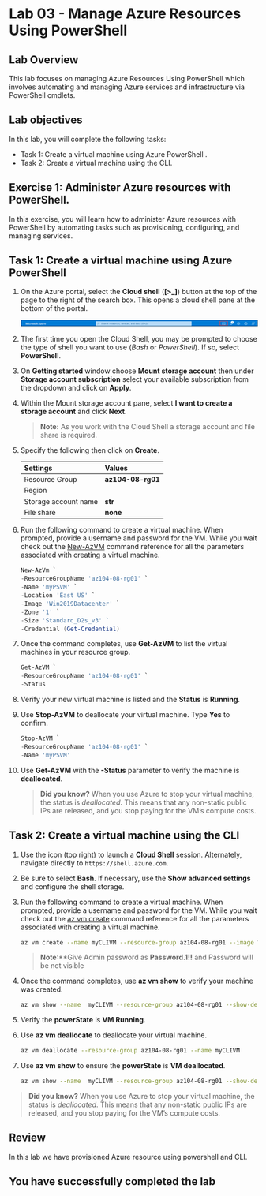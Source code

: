 # Lab 03 - Manage Azure Resources Using PowerShell

## Lab Overview

This lab focuses on managing Azure Resources Using PowerShell which involves automating and managing Azure services and infrastructure via PowerShell cmdlets.

## Lab objectives

In this lab, you will complete the following tasks:

+ Task 1: Create a virtual machine using Azure PowerShell .
+ Task 2: Create a virtual machine using the CLI.

## Exercise 1: Administer Azure resources with PowerShell.

In this exercise, you will learn how to administer Azure resources with PowerShell by automating tasks such as provisioning, configuring, and managing services.

## Task 1: Create a virtual machine using Azure PowerShell 

1. On the Azure portal, select the **Cloud shell** (**[>_]**)  button at the top of the page to the right of the search box. This opens a cloud shell pane at the bottom of the portal.

   ![image](../media/az-104i10.png)

1. The first time you open the Cloud Shell, you may be prompted to choose the type of shell you want to use (*Bash* or *PowerShell*). If so, select **PowerShell**.

1. On **Getting started** window choose **Mount storage account** then under **Storage account subscription** select your available subscription from the dropdown and click on **Apply**.

1. Within the Mount storage account pane, select **I want to create a storage account** and click **Next**. 

    >**Note:** As you work with the Cloud Shell a storage account and file share is required. 

1. Specify the following then click on **Create**.
   
    | Settings | Values |
    |  -- | -- |
    | Resource Group | **az104-08-rg01** |
    | Region         | **<inject key="Region" enableCopy="false"/>** |
    | Storage account name | **str<inject key="DeploymentID" enableCopy="false" />** |
    | File share  | **none** |

1. Run the following command to create a virtual machine. When prompted, provide a username and password for the VM. While you wait check out the [New-AzVM](https://learn.microsoft.com/powershell/module/az.compute/new-azvm?view=azps-11.1.0) command reference for all the parameters associated with creating a virtual machine.

    ```powershell
    New-AzVm `
    -ResourceGroupName 'az104-08-rg01' `
    -Name 'myPSVM' `
    -Location 'East US' `
    -Image 'Win2019Datacenter' `
    -Zone '1' `
    -Size 'Standard_D2s_v3' ` 
    -Credential (Get-Credential)
    ```

1. Once the command completes, use **Get-AzVM** to list the virtual machines in your resource group.

    ```powershell
    Get-AzVM `
    -ResourceGroupName 'az104-08-rg01' `
    -Status
    ```

1. Verify your new virtual machine is listed and the **Status** is **Running**.

1. Use **Stop-AzVM** to deallocate your virtual machine. Type **Yes** to confirm.

    ```powershell
    Stop-AzVM `
    -ResourceGroupName 'az104-08-rg01' `
    -Name 'myPSVM' 
    ```

1. Use **Get-AzVM** with the **-Status** parameter to verify the machine is **deallocated**.

    >**Did you know?** When you use Azure to stop your virtual machine, the status is *deallocated*. This means that any non-static public IPs are released, and you stop paying for the VM’s compute costs.

## Task 2: Create a virtual machine using the CLI 

1. Use the icon (top right) to launch a **Cloud Shell** session. Alternately, navigate directly to `https://shell.azure.com`.

1. Be sure to select **Bash**. If necessary, use the **Show advanced settings** and configure the shell storage.

1. Run the following command to create a virtual machine. When prompted, provide a username and password for the VM. While you wait check out the [az vm create](https://learn.microsoft.com/cli/azure/vm?view=azure-cli-latest#az-vm-create) command reference for all the parameters associated with creating a virtual machine.

    ```sh
    az vm create --name myCLIVM --resource-group az104-08-rg01 --image Win2019Datacenter --admin-username localadmin --generate-ssh-keys
    ```
   >**Note**:**Give Admin password as **Password.1!!** and Password will be not visible
   
1. Once the command completes, use **az vm show** to verify your machine was created.

    ```sh
    az vm show --name  myCLIVM --resource-group az104-08-rg01 --show-details
    ```

1. Verify the **powerState** is **VM Running**.

1. Use **az vm deallocate** to deallocate your virtual machine.

    ```sh
   az vm deallocate --resource-group az104-08-rg01 --name myCLIVM
    ```

1. Use **az vm show** to ensure the **powerState** is **VM deallocated**.

    ```sh
    az vm show --name  myCLIVM --resource-group az104-08-rg01 --show-details
    ```

  >**Did you know?** When you use Azure to stop your virtual machine, the status is *deallocated*. This means that any non-static public IPs are released, and you stop paying for the VM’s compute costs.

## Review

In this lab we have provisioned Azure resource using powershell and CLI.

## You have successfully completed the lab




